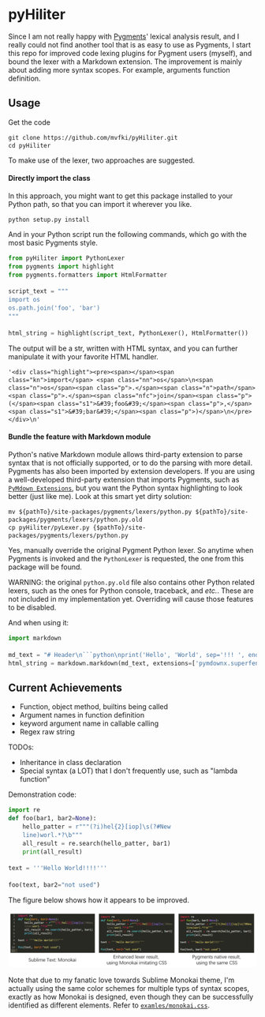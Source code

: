 # pyHiliter 

Since I am not really happy with [Pygments](https://pygments.org/)' lexical analysis result, and I really could not find another tool that is as easy to use as Pygments, I start this repo for improved code lexing plugins for Pygment users (myself), and bound the lexer with a Markdown extension. The improvement is mainly about adding more syntax scopes. For example, arguments function definition.  

## Usage

Get the code

```shell
git clone https://github.com/mvfki/pyHiliter.git
cd pyHiliter
```

To make use of the lexer, two approaches are suggested.

#### Directly import the class

In this approach, you might want to get this package installed to your Python path, so that you can import it wherever you like.  

```shell
python setup.py install
```

And in your Python script run the following commands, which go with the most basic Pygments style.

```python
from pyHiliter import PythonLexer
from pygments import highlight
from pygments.formatters import HtmlFormatter

script_text = """
import os
os.path.join('foo', 'bar')
"""

html_string = highlight(script_text, PythonLexer(), HtmlFormatter())
```

The output will be a str, written with HTML syntax, and you can further manipulate it with your favorite HTML handler.

```
'<div class="highlight"><pre><span></span><span class="kn">import</span> <span class="nn">os</span>\n<span class="n">os</span><span class="p">.</span><span class="n">path</span><span class="p">.</span><span class="nfc">join</span><span class="p">(</span><span class="s1">&#39;foo&#39;</span><span class="p">,</span> <span class="s1">&#39;bar&#39;</span><span class="p">)</span>\n</pre></div>\n'
```

#### Bundle the feature with Markdown module

Python's native Markdown module allows third-party extension to parse syntax that is not officially supported, or to do the parsing with more detail. Pygments has also been imported by extension developers. If you are using a well-developed third-party extension that imports Pygments, such as [`PyMdown Extensions`](https://facelessuser.github.io/pymdown-extensions/), but you want the Python syntax highlighting to look better (just like me). Look at this smart yet dirty solution:  

```shell
mv ${pathTo}/site-packages/pygments/lexers/python.py ${pathTo}/site-packages/pygments/lexers/python.py.old
cp pyHiliter/pyLexer.py {$pathTo}/site-packages/pygments/lexers/python.py
```

Yes, manually override the original Pygment Python lexer. So anytime when Pygments is invoked and the `PythonLexer` is requested, the one from this package will be found. 

WARNING: the original `python.py.old` file also contains other Python related lexers, such as the ones for Python console, traceback, and *etc.*. These are not included in my implementation yet. Overriding will cause those features to be disabled.  

And when using it:

```python
import markdown

md_text = "# Header\n```python\nprint('Hello', 'World', sep='!!! ', end='!!!!!!')\n```"
html_string = markdown.markdown(md_text, extensions=['pymdownx.superfences'])
```

## Current Achievements

- Function, object method, builtins being called
- Argument names in function definition
- keyword argument name in callable calling
- Regex raw string

TODOs:

- Inheritance in class declaration
- Special syntax (a LOT) that I don't frequently use, such as "lambda function"

Demonstration code:  

```python
import re
def foo(bar1, bar2=None):
    hello_patter = r"""(?i)hel{2}[iop]\s(?#New
    line)worl.*?\b"""
    all_result = re.search(hello_patter, bar1)
    print(all_result)

text = '''Hello World!!!!'''

foo(text, bar2="not used")
```

The figure below shows how it appears to be improved.  

![Results](examples/python_results.png)  

Note that due to my fanatic love towards Sublime Monokai theme, I'm actually using the same color schemes for multiple typs of syntax scopes, exactly as how Monokai is designed, even though they can be successfully identified as different elements. Refer to [`examles/monokai.css`](examples/monokai.css).   
